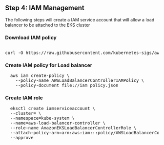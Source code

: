 ## Step 4: IAM Management

The following steps will create a IAM service account that will allow a load balancer to be attached to the EKS cluster
### Download IAM policy
<pre> 
curl -O https://raw.githubusercontent.com/kubernetes-sigs/aws-load-balancer-controller/v2.5.4/docs/install/iam_policy.json
</pre>

### Create IAM policy for Load balancer
<pre>
  aws iam create-policy \
    --policy-name AWSLoadBalancerControllerIAMPolicy \
    --policy-document file://iam_policy.json
</pre>

### Create IAM role
<pre>
  eksctl create iamserviceaccount \
  --cluster=<your-cluster-name> \
  --namespace=kube-system \
  --name=aws-load-balancer-controller \
  --role-name AmazonEKSLoadBalancerControllerRole \
  --attach-policy-arn=arn:aws:iam::<your-aws-account-id>:policy/AWSLoadBalancerControllerIAMPolicy \
  --approve
</pre>
